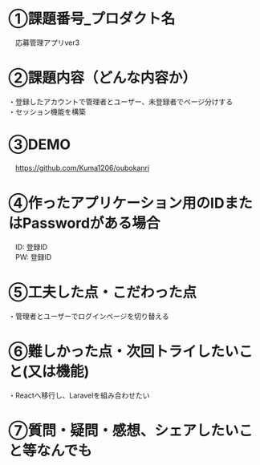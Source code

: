 # ①課題番号_プロダクト名
　応募管理アプリver3  

# ②課題内容（どんな内容か）
・登録したアカウントで管理者とユーザー、未登録者でページ分けする   
・セッション機能を構築    

# ③DEMO
　https://github.com/Kuma1206/oubokanri  

# ④作ったアプリケーション用のIDまたはPasswordがある場合
　ID: 登録ID  
　PW: 登録ID  

# ⑤工夫した点・こだわった点
・管理者とユーザーでログインページを切り替える  

# ⑥難しかった点・次回トライしたいこと(又は機能)
・Reactへ移行し、Laravelを組み合わせたい    

# ⑦質問・疑問・感想、シェアしたいこと等なんでも
  
